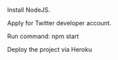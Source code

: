 Install NodeJS.

Apply for Twitter developer account.

Run command: npm start

Deploy the project via Heroku
